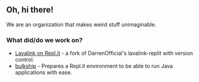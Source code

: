 ## Oh, hi there!
We are an organization that makes weird stuff unimaginable.

### What did/do we work on?
- [Lavalink on Repl.it](https://github.com/kajise/lavalink-replit) - a fork of DarrenOfficial's lavalink-replit with version control.
- [bulkship](https://github.com/kajise/bulkship) - Prepares a Repl.it environment to be able to run Java applications with ease.
